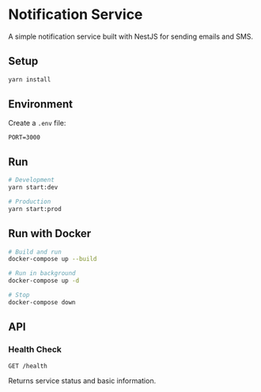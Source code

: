 # Notification Service

A simple notification service built with NestJS for sending emails and SMS.

## Setup

```bash
yarn install
```

## Environment

Create a `.env` file:

```env
PORT=3000
```

## Run

```bash
# Development
yarn start:dev

# Production
yarn start:prod
```

## Run with Docker

```bash
# Build and run
docker-compose up --build

# Run in background
docker-compose up -d

# Stop
docker-compose down
```

## API

### Health Check
```
GET /health
```

Returns service status and basic information.
